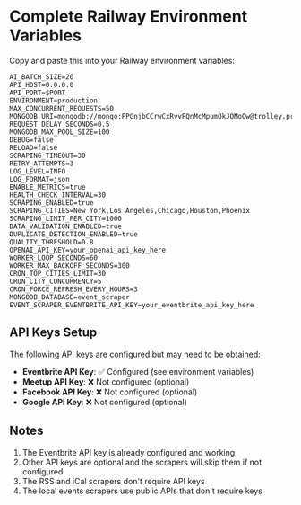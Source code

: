 # Complete Railway Environment Variables

Copy and paste this into your Railway environment variables:

```
AI_BATCH_SIZE=20
API_HOST=0.0.0.0
API_PORT=$PORT
ENVIRONMENT=production
MAX_CONCURRENT_REQUESTS=50
MONGODB_URI=mongodb://mongo:PPGnjbCCrwCxRvvFQnMcMpumOkJOMoOw@trolley.proxy.rlwy.net:21533
REQUEST_DELAY_SECONDS=0.5
MONGODB_MAX_POOL_SIZE=100
DEBUG=false
RELOAD=false
SCRAPING_TIMEOUT=30
RETRY_ATTEMPTS=3
LOG_LEVEL=INFO
LOG_FORMAT=json
ENABLE_METRICS=true
HEALTH_CHECK_INTERVAL=30
SCRAPING_ENABLED=true
SCRAPING_CITIES=New York,Los Angeles,Chicago,Houston,Phoenix
SCRAPING_LIMIT_PER_CITY=1000
DATA_VALIDATION_ENABLED=true
DUPLICATE_DETECTION_ENABLED=true
QUALITY_THRESHOLD=0.8
OPENAI_API_KEY=your_openai_api_key_here
WORKER_LOOP_SECONDS=60
WORKER_MAX_BACKOFF_SECONDS=300
CRON_TOP_CITIES_LIMIT=30
CRON_CITY_CONCURRENCY=5
CRON_FORCE_REFRESH_EVERY_HOURS=3
MONGODB_DATABASE=event_scraper
EVENT_SCRAPER_EVENTBRITE_API_KEY=your_eventbrite_api_key_here
```

## API Keys Setup

The following API keys are configured but may need to be obtained:

- **Eventbrite API Key**: ✅ Configured (see environment variables)
- **Meetup API Key**: ❌ Not configured (optional)
- **Facebook API Key**: ❌ Not configured (optional)
- **Google API Key**: ❌ Not configured (optional)

## Notes

1. The Eventbrite API key is already configured and working
2. Other API keys are optional and the scrapers will skip them if not configured
3. The RSS and iCal scrapers don't require API keys
4. The local events scrapers use public APIs that don't require keys
